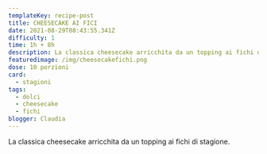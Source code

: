 ```yaml
---
templateKey: recipe-post
title: CHEESECAKE AI FICI
date: 2021-08-29T08:43:55.341Z
difficulty: 1
time: 1h + 8h
description: La classica cheesecake arricchita da un topping ai fichi di stagione.
featuredimage: /img/cheesecakefichi.png
dose: 10 porzioni
card:
  - stagioni
tags:
  - dolci
  - cheesecake
  - fichi
blogger: Claudia
---
```

La classica cheesecake arricchita da un topping ai fichi di stagione.